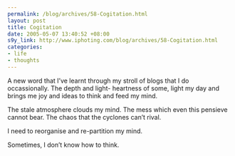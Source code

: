 ```yaml
--- 
permalink: /blog/archives/58-Cogitation.html
layout: post
title: Cogitation
date: 2005-05-07 13:40:52 +08:00
s9y_link: http://www.iphoting.com/blog/archives/58-Cogitation.html
categories: 
- life
- thoughts
---
```

<p class="whiteline"><p>A new word that I&#8217;ve learnt through my stroll of blogs that I do occassionally. The depth and light- heartness of some, light my day and brings me joy and ideas to think and feed my mind.</p>
</p><p class="whiteline"><p>The stale atmosphere clouds my mind. The mess which even this pensieve cannot bear. The chaos that the cyclones can&#8217;t rival.</p>
</p><p class="whiteline"><p>I need to reorganise and re-partition my mind.</p>
</p><p class="break"><p>Sometimes, I don&#8217;t know how to think.</p></p>

